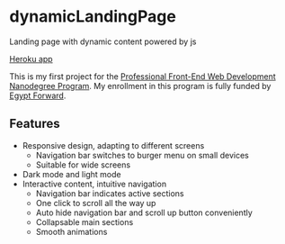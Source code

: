 # dynamicLandingPage
Landing page with dynamic content powered by js

[Heroku app](https://dynamiclandingpage.herokuapp.com/)

This is my first project for the [Professional Front-End Web Development Nanodegree Program](https://www.udacity.com/course/front-end-web-developer-nanodegree--nd0011). My enrollment in this program is fully funded by [Egypt Forward](https://egfwd.com/).

## Features

- Responsive design, adapting to different screens
  - Navigation bar switches to burger menu on small devices
  - Suitable for wide screens
- Dark mode and light mode
- Interactive content, intuitive navigation
  - Navigation bar indicates active sections
  - One click to scroll all the way up
  - Auto hide navigation bar and scroll up button conveniently
  - Collapsable main sections
  - Smooth animations